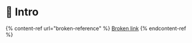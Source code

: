 # 👋 Intro



{% content-ref url="broken-reference" %}
[Broken link](broken-reference)
{% endcontent-ref %}
